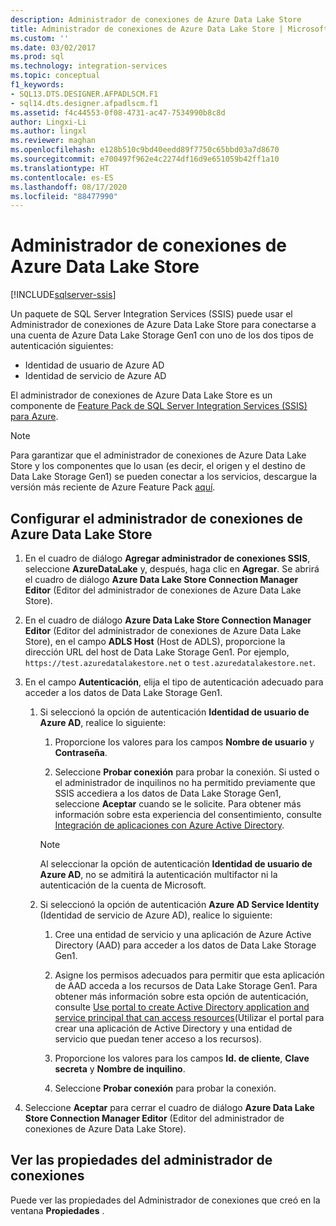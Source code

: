```yaml
---
description: Administrador de conexiones de Azure Data Lake Store
title: Administrador de conexiones de Azure Data Lake Store | Microsoft Docs
ms.custom: ''
ms.date: 03/02/2017
ms.prod: sql
ms.technology: integration-services
ms.topic: conceptual
f1_keywords:
- SQL13.DTS.DESIGNER.AFPADLSCM.F1
- sql14.dts.designer.afpadlscm.f1
ms.assetid: f4c44553-0f08-4731-ac47-7534990b8c8d
author: Lingxi-Li
ms.author: lingxl
ms.reviewer: maghan
ms.openlocfilehash: e128b510c9bd40eedd89f7750c65bbd03a7d8670
ms.sourcegitcommit: e700497f962e4c2274df16d9e651059b42ff1a10
ms.translationtype: HT
ms.contentlocale: es-ES
ms.lasthandoff: 08/17/2020
ms.locfileid: "88477990"
---
```

# <a name="azure-data-lake-store-connection-manager"></a>Administrador de conexiones de Azure Data Lake Store

[!INCLUDE[sqlserver-ssis](../../includes/applies-to-version/sqlserver-ssis.md)]


Un paquete de SQL Server Integration Services (SSIS) puede usar el Administrador de conexiones de Azure Data Lake Store para conectarse a una cuenta de Azure Data Lake Storage Gen1 con uno de los dos tipos de autenticación siguientes:
-   Identidad de usuario de Azure AD
-   Identidad de servicio de Azure AD 

El administrador de conexiones de Azure Data Lake Store es un componente de [Feature Pack de SQL Server Integration Services (SSIS) para Azure](../../integration-services/azure-feature-pack-for-integration-services-ssis.md).

> [!NOTE]
> Para garantizar que el administrador de conexiones de Azure Data Lake Store y los componentes que lo usan (es decir, el origen y el destino de Data Lake Storage Gen1) se pueden conectar a los servicios, descargue la versión más reciente de Azure Feature Pack [aquí](https://www.microsoft.com/download/details.aspx?id=49492). 
 
## <a name="configure-the-azure-data-lake-store-connection-manager"></a>Configurar el administrador de conexiones de Azure Data Lake Store

1.  En el cuadro de diálogo **Agregar administrador de conexiones SSIS**, seleccione **AzureDataLake** y, después, haga clic en **Agregar**. Se abrirá el cuadro de diálogo **Azure Data Lake Store Connection Manager Editor** (Editor del administrador de conexiones de Azure Data Lake Store).
  
2.  En el cuadro de diálogo **Azure Data Lake Store Connection Manager Editor** (Editor del administrador de conexiones de Azure Data Lake Store), en el campo **ADLS Host** (Host de ADLS), proporcione la dirección URL del host de Data Lake Storage Gen1. Por ejemplo, `https://test.azuredatalakestore.net` o `test.azuredatalakestore.net`.
  
3.  En el campo **Autenticación**, elija el tipo de autenticación adecuado para acceder a los datos de Data Lake Storage Gen1.

    1.  Si seleccionó la opción de autenticación **Identidad de usuario de Azure AD**, realice lo siguiente:
        1. Proporcione los valores para los campos **Nombre de usuario** y **Contraseña**. 
    
        2. Seleccione **Probar conexión** para probar la conexión. Si usted o el administrador de inquilinos no ha permitido previamente que SSIS accediera a los datos de Data Lake Storage Gen1, seleccione **Aceptar** cuando se le solicite. Para obtener más información sobre esta experiencia del consentimiento, consulte [Integración de aplicaciones con Azure Active Directory](https://docs.microsoft.com/azure/active-directory/manage-apps/plan-an-application-integration#integrating-applications-with-azure-ad).
    
        > [!NOTE] 
        > Al seleccionar la opción de autenticación **Identidad de usuario de Azure AD**, no se admitirá la autenticación multifactor ni la autenticación de la cuenta de Microsoft.
    
    2. Si seleccionó la opción de autenticación **Azure AD Service Identity** (Identidad de servicio de Azure AD), realice lo siguiente:
        1. Cree una entidad de servicio y una aplicación de Azure Active Directory (AAD) para acceder a los datos de Data Lake Storage Gen1.
    
        2. Asigne los permisos adecuados para permitir que esta aplicación de AAD acceda a los recursos de Data Lake Storage Gen1. Para obtener más información sobre esta opción de autenticación, consulte [Use portal to create Active Directory application and service principal that can access resources](https://docs.microsoft.com/azure/azure-resource-manager/resource-group-create-service-principal-portal)(Utilizar el portal para crear una aplicación de Active Directory y una entidad de servicio que puedan tener acceso a los recursos).
    
        3. Proporcione los valores para los campos **Id. de cliente**, **Clave secreta** y **Nombre de inquilino**.
    
        4. Seleccione **Probar conexión** para probar la conexión.  
  
6.  Seleccione **Aceptar** para cerrar el cuadro de diálogo **Azure Data Lake Store Connection Manager Editor** (Editor del administrador de conexiones de Azure Data Lake Store).  

## <a name="view-the-properties-of-the-connection-manager"></a>Ver las propiedades del administrador de conexiones
Puede ver las propiedades del Administrador de conexiones que creó en la ventana **Propiedades** .  
  
  
